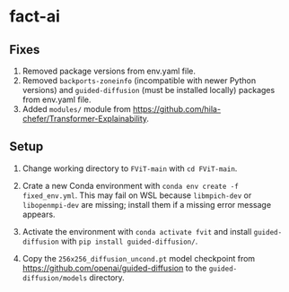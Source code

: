 # fact-ai

## Fixes

1. Removed package versions from env.yaml file.
2. Removed `backports-zoneinfo` (incompatible with newer Python versions) and `guided-diffusion` (must be installed locally) packages from env.yaml file.
3. Added `modules/` module from https://github.com/hila-chefer/Transformer-Explainability.

## Setup

1. Change working directory to `FViT-main` with `cd FViT-main`.

2. Crate a new Conda environment with `conda env create -f fixed_env.yml`. This may fail on WSL because `libmpich-dev` or `libopenmpi-dev` are missing; install them if a missing error message appears.

3. Activate the environment with `conda activate fvit` and install `guided-diffusion` with `pip install guided-diffusion/`.

4. Copy the `256x256_diffusion_uncond.pt` model checkpoint from https://github.com/openai/guided-diffusion to the `guided-diffusion/models` directory.
